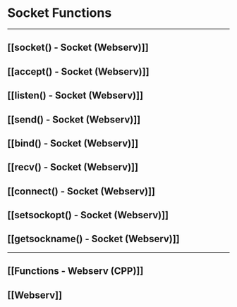 # Socket Functions
---
## [[socket() - Socket (Webserv)]]
## [[accept() - Socket (Webserv)]]
## [[listen() - Socket (Webserv)]]
## [[send() - Socket (Webserv)]]
## [[bind() - Socket (Webserv)]]
## [[recv() - Socket (Webserv)]]
## [[connect() - Socket (Webserv)]]
## [[setsockopt() - Socket (Webserv)]]
## [[getsockname() - Socket (Webserv)]]
---
## [[Functions - Webserv (CPP)]]
## [[Webserv]]